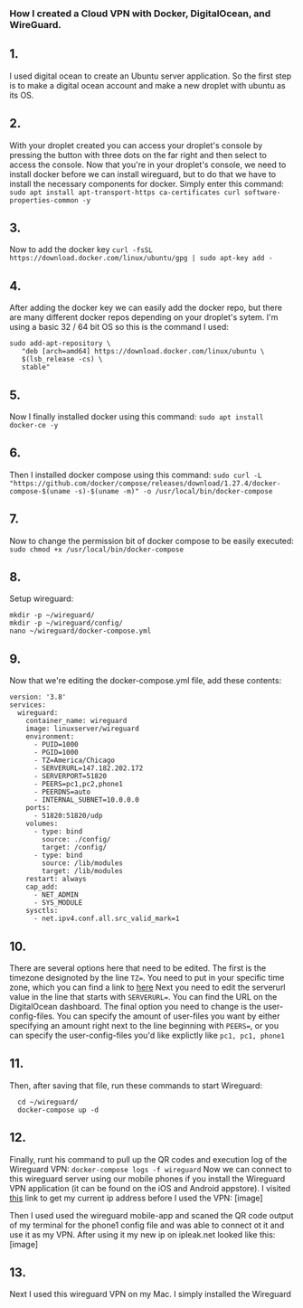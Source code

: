 ### How I created a Cloud VPN with Docker, DigitalOcean, and WireGuard.

## 1.
I used digital ocean to create an Ubuntu server application.
So the first step is to make a digital ocean account and make a new droplet with ubuntu as its OS.

## 2.
With your droplet created you can access your droplet's console by pressing the button with three dots on the far right and then select to access the console.
Now that you're in your droplet's console, we need to install docker before we can install wireguard, but to do that we have to install the necessary components for docker. Simply enter this command:
`sudo apt install apt-transport-https ca-certificates curl software-properties-common -y`

## 3.
Now to add the docker key
`curl -fsSL https://download.docker.com/linux/ubuntu/gpg | sudo apt-key add - `


## 4.
After adding the docker key we can easily add the docker repo, but there are many different docker repos depending on your droplet's sytem. I'm using a basic 32 / 64 bit OS so this is the command I used:
```
sudo add-apt-repository \
   "deb [arch=amd64] https://download.docker.com/linux/ubuntu \
   $(lsb_release -cs) \
   stable"
```

## 5.
Now I finally installed docker using this command:
`sudo apt install docker-ce -y`

## 6.
Then I installed docker compose using this command:
`sudo curl -L "https://github.com/docker/compose/releases/download/1.27.4/docker-compose-$(uname -s)-$(uname -m)" -o /usr/local/bin/docker-compose`

## 7.
Now to change the permission bit of docker compose to be easily executed:
`sudo chmod +x /usr/local/bin/docker-compose`

## 8.
Setup wireguard:
```
mkdir -p ~/wireguard/
mkdir -p ~/wireguard/config/
nano ~/wireguard/docker-compose.yml
```

## 9.
Now that we're editing the docker-compose.yml file, add these contents:
```
version: '3.8'
services:
  wireguard:
    container_name: wireguard
    image: linuxserver/wireguard
    environment:
      - PUID=1000
      - PGID=1000
      - TZ=America/Chicago
      - SERVERURL=147.182.202.172
      - SERVERPORT=51820
      - PEERS=pc1,pc2,phone1
      - PEERDNS=auto
      - INTERNAL_SUBNET=10.0.0.0
    ports:
      - 51820:51820/udp
    volumes:
      - type: bind
        source: ./config/
        target: /config/
      - type: bind
        source: /lib/modules
        target: /lib/modules
    restart: always
    cap_add:
      - NET_ADMIN
      - SYS_MODULE
    sysctls:
      - net.ipv4.conf.all.src_valid_mark=1
```

## 10.
There are several options here that need to be edited. The first is the timezone designoted by the line `TZ=`. 
You need to put in your specific time zone, which you can find a link to [here](https://en.wikipedia.org/wiki/List_of_tz_database_time_zones)
Next you need to edit the serverurl value in the line that starts with `SERVERURL=`. You can find the URL on the DigitalOcean dashboard.
The final option you need to change is the user-config-files. You can specify the amount of user-files you want by either specifying an amount right next to the line beginning with `PEERS=`, or you can specify the user-config-files you'd like explictly like `pc1, pc1, phone1`

## 11.
Then, after saving that file, run these commands to start Wireguard:
```
  cd ~/wireguard/
  docker-compose up -d
```
## 12.
Finally, runt his command to pull up the QR codes and execution log of the Wireguard VPN:
`docker-compose logs -f wireguard`
Now we can connect to this wireguard server using our mobile phones if you install the Wireguard VPN application (it can be found on the iOS and Android appstore).
I visited [this](https://ipleak.net) link to get my current ip address before I used the VPN:
[image]

Then I used used the wireguard mobile-app and scaned the QR code output of my terminal for the phone1 config file and was able to connect ot it and use it as my VPN. After using it my new ip on ipleak.net looked like this:
[image]

## 13.
Next I used this wireguard VPN on my Mac. I simply installed the Wireguard 
